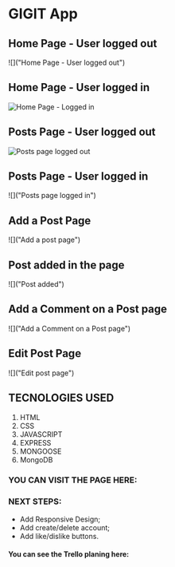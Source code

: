 # GIGIT App


## Home Page - User logged out

![]("Home Page - User logged out")

## Home Page - User logged in

![](https:// "Home Page - Logged in") 

## Posts Page  - User logged out

![](https:// "Posts page logged out")

## Posts Page - User logged in

![]("Posts page logged in")

## Add a Post Page

![]("Add a post page")

## Post added in the page

![]("Post added")

## Add a Comment on a Post page

![]("Add a Comment on a Post page")

## Edit Post Page

![]("Edit post page")

## TECNOLOGIES USED

1. HTML
1. CSS
1. JAVASCRIPT
1. EXPRESS
1. MONGOOSE
1. MongoDB

### YOU CAN VISIT THE PAGE HERE: 

### NEXT STEPS: 
* Add Responsive Design;
* Add create/delete account;
* Add like/dislike buttons.

#### You can see the Trello planing here: 